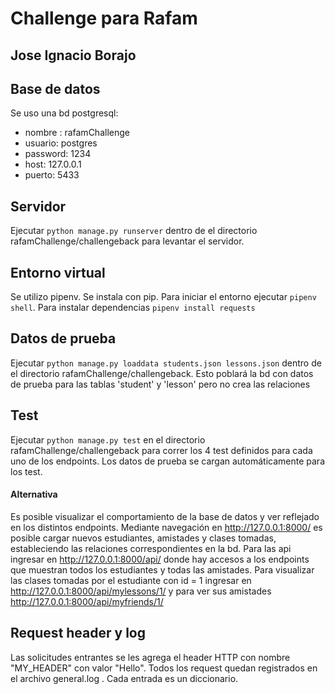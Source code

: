 # Challenge para Rafam
## Jose Ignacio Borajo

## Base de datos
Se uso una bd postgresql:
- nombre : rafamChallenge
- usuario: postgres
- password: 1234
- host: 127.0.0.1
- puerto: 5433

## Servidor
Ejecutar `python manage.py runserver` dentro de el directorio rafamChallenge/challengeback para levantar el servidor.

## Entorno virtual
Se utilizo pipenv. Se instala con pip. Para iniciar el entorno ejecutar `pipenv shell`.
Para instalar dependencias `pipenv install requests`

## Datos de prueba
Ejecutar `python manage.py loaddata students.json lessons.json` dentro de el directorio rafamChallenge/challengeback.
Esto poblará la bd con datos de prueba para las tablas 'student' y 'lesson' pero no crea las relaciones 

## Test
Ejecutar `python manage.py test` en el directorio rafamChallenge/challengeback para correr los 4 test definidos para cada uno de los endpoints. 
Los datos de prueba se cargan automáticamente para los test.

#### Alternativa
Es posible visualizar el comportamiento de la base de datos y ver reflejado en los distintos endpoints. Mediante navegación en http://127.0.0.1:8000/ es posible cargar nuevos estudiantes, amistades y clases tomadas, estableciendo las relaciones correspondientes en la bd. Para las api ingresar en http://127.0.0.1:8000/api/ donde hay accesos a los endpoints que muestran todos los estudiantes y todas las amistades. Para visualizar las clases tomadas por el estudiante con id = 1 ingresar en http://127.0.0.1:8000/api/mylessons/1/ y para ver sus amistades http://127.0.0.1:8000/api/myfriends/1/

## Request header y log
Las solicitudes entrantes se les agrega el header HTTP con nombre "MY_HEADER" con valor "Hello". Todos los request quedan registrados en el archivo general.log . Cada entrada es un diccionario.


